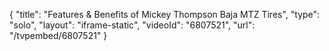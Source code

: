 {
    "title": "Features & Benefits of Mickey Thompson Baja MTZ Tires",
    "type": "solo",
    "layout": "iframe-static",
    "videoId": "6807521",
    "url": "\/tvpembed\/6807521"
}